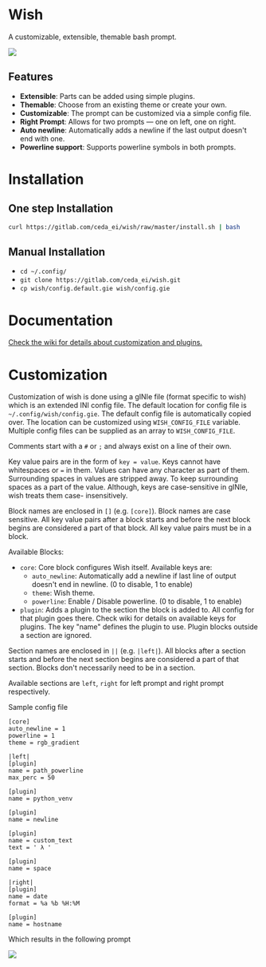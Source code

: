 # Wish

A customizable, extensible, themable bash prompt.

![](https://webionite.com/wish/images/wish.png)

## Features

+ **Extensible**: Parts can be added using simple plugins.
+ **Themable**: Choose from an existing theme or create your own.
+ **Customizable**: The prompt can be customized via a simple config file.
+ **Right Prompt**: Allows for two prompts — one on left, one on right.
+ **Auto newline**: Automatically adds a newline if the last output doesn't end with one.
+ **Powerline support**: Supports powerline symbols in both prompts.

# Installation

## One step Installation

```sh
curl https://gitlab.com/ceda_ei/wish/raw/master/install.sh | bash
```

## Manual Installation

+ `cd ~/.config/`
+ `git clone https://gitlab.com/ceda_ei/wish.git`
+ `cp wish/config.default.gie wish/config.gie`


# Documentation

[Check the wiki for details about customization and
plugins.](https://wish.readthedocs.io/)

# Customization

Customization of wish is done using a gINIe file (format specific to wish)
which is an extended INI config file. The default location for config file is
`~/.config/wish/config.gie`. The default config file is automatically copied
over. The location can be customized using `WISH_CONFIG_FILE` variable.
Multiple config files can be supplied as an array to `WISH_CONFIG_FILE`.

Comments start with a `#` or `;` and always exist on a line of their own.

Key value pairs are in the form of `key = value`. Keys cannot have whitespaces
or `=` in them. Values can have any character as part of them. Surrounding
spaces in values are stripped away. To keep surrounding spaces as a part of
the value. Although, keys are case-sensitive in gINIe, wish treats them case-
insensitively.

Block names are enclosed in `[]` (e.g. `[core]`). Block names are case
sensitive. All key value pairs after a block starts and before the next block
begins are considered a part of that block. All key value pairs must be in a
block.

Available Blocks:

+ `core`: Core block configures Wish itself. Available keys are:
    - `auto_newline`: Automatically add a newline if last line of output
      doesn't end in newline. (0 to disable, 1 to enable)
    - `theme`: Wish theme.
    - `powerline`: Enable / Disable powerline. (0 to disable, 1 to enable)
+ `plugin`: Adds a plugin to the section the block is added to. All config for
  that plugin goes there. Check wiki for details on available keys for
  plugins. The key "name" defines the plugin to use. Plugin blocks
  outside a section are ignored.

Section names are enclosed in `||` (e.g. `|left|`). All blocks after a section
starts and before the next section begins are considered a part of that
section.  Blocks don't necessarily need to be in a section.

Available sections are `left`, `right` for left prompt and right prompt
respectively.

Sample config file

```
[core]
auto_newline = 1
powerline = 1
theme = rgb_gradient

|left|
[plugin]
name = path_powerline
max_perc = 50

[plugin]
name = python_venv

[plugin]
name = newline

[plugin]
name = custom_text
text = ' λ '

[plugin]
name = space

|right|
[plugin]
name = date
format = %a %b %H:%M

[plugin]
name = hostname
```

Which results in the following prompt

![](https://webionite.com/wish/images/prompt.png)
